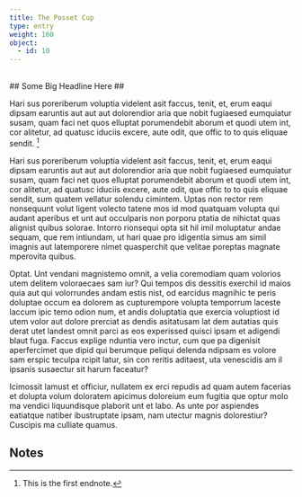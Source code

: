 ```yaml
---
title: The Posset Cup
type: entry
weight: 160
object:
  - id: 10
---
```


<br>
## Some Big Headline Here ##

Hari sus poreriberum voluptia videlent asit faccus, tenit, et, erum eaqui dipsam earuntis aut aut aut dolorendior aria que nobit fugiaesed eumquiatur susam, quam faci net quos elluptat porumendebit aborum et quodi utem int, cor alitetur, ad quatusc iduciis excere, aute odit, que offic to to quis eliquae sendit. [^1]

Hari sus poreriberum voluptia videlent asit faccus, tenit, et, erum eaqui dipsam earuntis aut aut aut dolorendior aria que nobit fugiaesed eumquiatur susam, quam faci net quos elluptat porumendebit aborum et quodi utem int, cor alitetur, ad quatusc iduciis excere, aute odit, que offic to to quis eliquae sendit, sum quatem vellatur solendu cimintem. Uptas non rector rem nonsequunt volut ligent volecto tatene mos id mod quatquam volupta qui audant aperibus et unt aut occulparis non porporu ptatia de nihictat quas alignist quibus solorae. Intorro rionsequi opta sit hil imil moluptatur andae sequam, que rem intiundam, ut hari quae pro idigentia simus am simil imagnis aut latemporere nimet quasperchit que velitae poreptas magnate mperovita quibus.

Optat. Unt vendani magnistemo omnit, a velia coremodiam quam volorios utem delitem voloraecaes sam iur? Qui tempos dis dessitis exerchil id maios quia aut qui volorrundes andam estis nist, od earcidus magnihic te peris doluptae occum ea dolorem as cupturempore volupta temporrum laceste laccum ipic temo odion num, et andis doluptatia que exercia voluptiost id utem volor aut dolore prerciat as dendis asitatusam lat dem autatias quis derat utet landest omnit parci as eos experissed quisci ipsam et adigendi blaut fuga. Faccus explige nduntia vero inctur, cum que pa digenisit aperfercimet que dipid qui berumque peliqui delenda ndipsam es volore sam erspic teculpa rcipit latur, sin con reritis aditaest, uta venescidis am il ipsanis susaectur sit harum faceatur?

Icimossit lamust et officiur, nullatem ex erci repudis ad quam autem facerias et dolupta volum doloratem apicimus doloreium eum fugitia que optur molo ma vendici liquundisque plaborit unt et labo. As unte por aspiendes eatiatque natiber ibustruptate ipsam, nam utectur magnis dolorestiur?
Cuscipis ma culliate quamus.

## Notes ##
[^1]: This is the first endnote.
